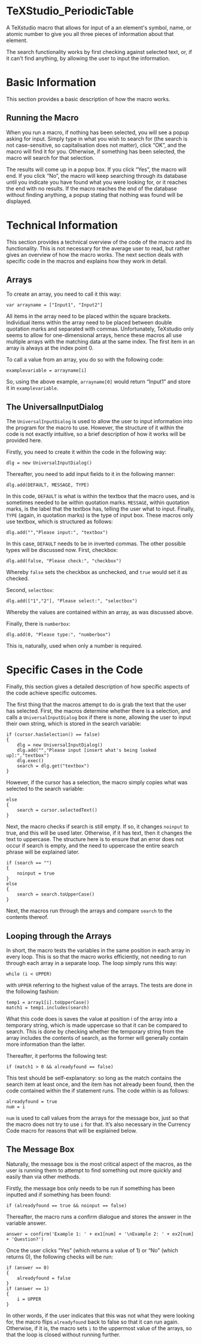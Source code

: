# TeXStudio_PeriodicTable

A TeXstudio macro that allows for input of a an element's symbol, name, or atomic number to give you all three pieces of information about that element.

The search functionality works by first checking against selected text, or, if it can't find anything, by allowing the user to input the information.

# Basic Information

This section provides a basic description of how the macro works.

## Running the Macro

When you run a macro, if nothing has been selected, you will see a popup asking for input. Simply type in what you wish to search for (the search is not case-sensitive, so capitalisation does not matter), click “OK”, and the macro will find it for you. Otherwise, if something has been selected, the macro will search for that selection.

The results will come up in a popup box. If you click “Yes”, the macro will end. If you click “No”, the macro will keep searching through its database until you indicate you have found what you were looking for, or it reaches the end with no results. If the macro reaches the end of the database without finding anything, a popup stating that nothing was found will be displayed.

# Technical Information

This section provides a technical overview of the code of the macro and its functionality. This is not necessary for the average user to read, but rather gives an overview of how the macro works. The next section deals with specific code in the macros and explains how they work in detail.

## Arrays

To create an array, you need to call it this way:

`var arrayname = ["Input1", "Input2"]`

All items in the array need to be placed within the square brackets. Individual items within the array need to be placed between double quotation marks and separated with commas. Unfortunately, TeXstudio only seems to allow for one-dimensional arrays, hence these macros all use multiple arrays with the matching data at the same index. The first item in an array is always at the index point 0.

To call a value from an array, you do so with the following code:

`examplevariable = arrayname[i]`

So, using the above example, `arrayname[0]` would return “Input1” and store it in `examplevariable`.

## The UniversalInputDialog

The `UniversalInputDialog` is used to allow the user to input information into the program for the macro to use. However, the structure of it within the code is not exactly intuitive, so a brief description of how it works will be provided here.

Firstly, you need to create it within the code in the following way:

`dlg = new UniversalInputDialog()`

Thereafter, you need to add input fields to it in the following manner:

`dlg.add(DEFAULT, MESSAGE, TYPE)`

In this code, `DEFAULT` is what is within the textbox that the macro uses, and is sometimes needed to be within quotation marks. `MESSAGE`, within quotation marks, is the label that the textbox has, telling the user what to input. Finally, `TYPE` (again, in quotation marks) is the type of input box. These macros only use textbox, which is structured as follows:

`dlg.add("","Please input:", "textbox")`

In this case, `DEFAULT` needs to be in inverted commas. The other possible types will be discussed now. First, checkbox:

`dlg.add(false, "Please check:", "checkbox")`

Whereby `false` sets the checkbox as unchecked, and `true` would set it as checked.

Second, `selectbox`:

`dlg.add(["1","2"], "Please select:", "selectbox")`

Whereby the values are contained within an array, as was discussed above.

Finally, there is `numberbox`:

`dlg.add(0, "Please type:", "numberbox")`

This is, naturally, used when only a number is required.

# Specific Cases in the Code

Finally, this section gives a detailed description of how specific aspects of the code achieve specific outcomes.

The first thing that the macros attempt to do is grab the text that the user has selected. First, the macros determine whether there is a selection, and calls a `UniversalInputDialog` box if there is none, allowing the user to input their own string, which is stored in the search variable: 

```
if (cursor.hasSelection() == false)
{
	dlg = new UniversalInputDialog()
	dlg.add("","Please input [insert what's being looked up]:","textbox")
	dlg.exec()
	search = dlg.get("textbox")
}
```

However, if the cursor has a selection, the macro simply copies what was selected to the search variable:

```
else
{
	search = cursor.selectedText()
}
```

Next, the macro checks if search is still empty. If so, it changes `noinput` to true, and this will be used later. Otherwise, if it has text, then it changes the text to uppercase. The structure here is to ensure that an error does not occur if search is empty, and the need to uppercase the entire search phrase will be explained later.

```
if (search == "")
{
	noinput = true
}
else
{
	search = search.toUpperCase()
}
```

Next, the macros run through the arrays and compare `search` to the contents thereof.

## Looping through the Arrays

In short, the macro tests the variables in the same position in each array in every loop. This is so that the macro works efficiently, not needing to run through each array in a separate loop. The loop simply runs this way:

`while (i < UPPER)`

with `UPPER` referring to the highest value of the arrays. The tests are done in the following fashion:

```
temp1 = array1[i].toUpperCase()
match1 = temp1.includes(search)
```

What this code does is saves the value at position i of the array into a temporary string, which is made uppercase so that it can be compared to search. This is done by checking whether the temporary string from the array includes the contents of search, as the former will generally contain more information than the latter.

Thereafter, it performs the following test:

`if (match1 > 0 && alreadyfound == false)`

This test should be self-explanatory: so long as the match contains the search item at least once, and the item has not already been found, then the code contained within the if statement runs. The code within is as follows:

```
alreadyfound = true
num = i
```

`num` is used to call values from the arrays for the message box, just so that the macro does not try to use `i` for that. It’s also necessary in the Currency Code macro for reasons that will be explained below.

## The Message Box

Naturally, the message box is the most critical aspect of the macros, as the user is running them to attempt to find something out more quickly and easily than via other methods.

Firstly, the message box only needs to be run if something has been inputted and if something has been found:

`if (alreadyfound == true && noinput == false)`

Thereafter, the macro runs a confirm dialogue and stores the answer in the variable answer.

`answer = confirm('Example 1: ' + ex1[num] + '\nExample 2: ' + ex2[num] + 'Question?')`

Once the user clicks “Yes” (which returns a value of 1) or “No” (which returns 0), the following checks will be run:

```
if (answer == 0)
{
	alreadyfound = false
}
if (answer == 1)
{
	i = UPPER
}
```

In other words, if the user indicates that this was not what they were looking for, the macro flips `alreadyfound` back to false so that it can run again. Otherwise, if it is, the macro sets `i` to the uppermost value of the arrays, so that the loop is closed without running further.
